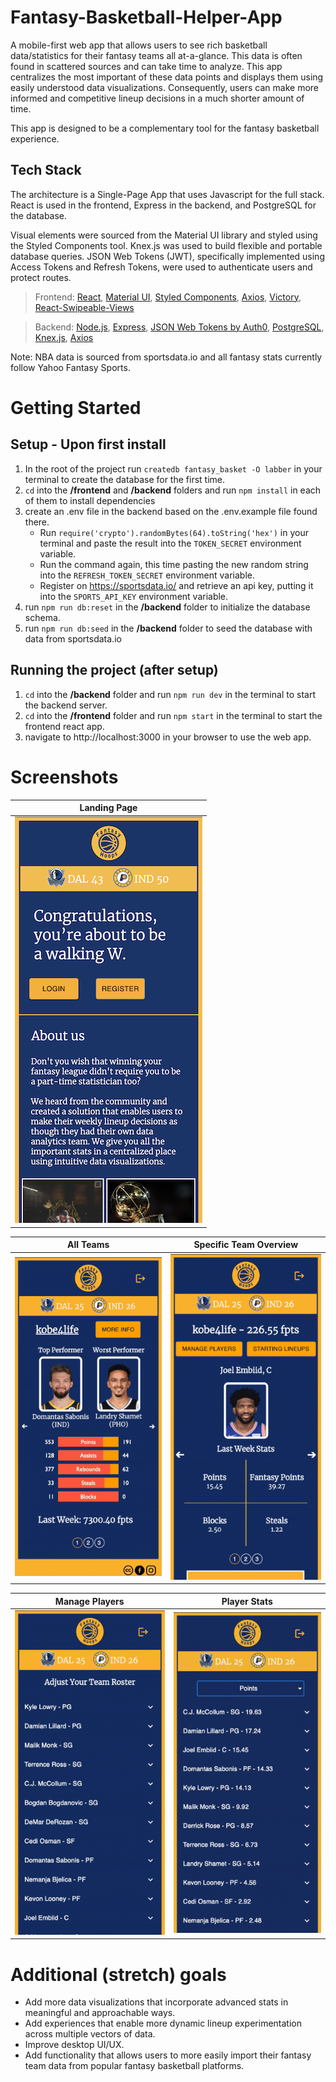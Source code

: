 # Fantasy-Basketball-Helper-App
A mobile-first web app that allows users to see rich basketball data/statistics for their fantasy teams all at-a-glance. This data is often found in scattered sources and can take time to analyze. This app centralizes the most important of these data points and displays them using easily understood data visualizations. Consequently, users can make more informed and competitive lineup decisions in a much shorter amount of time.

This app is designed to be a complementary tool for the fantasy basketball experience.

## Tech Stack
The architecture is a Single-Page App that uses Javascript for the full stack. React is used in the frontend, Express in the backend, and PostgreSQL for the database.

Visual elements were sourced from the Material UI library and styled using the Styled Components tool. Knex.js was used to build flexible and portable database queries. JSON Web Tokens (JWT), specifically implemented using Access Tokens and Refresh Tokens, were used to authenticate users and protect routes.

>Frontend: [React](https://reactjs.org/), [Material UI](https://mui.com/), [Styled Components](https://styled-components.com/), [Axios](https://axios-http.com/), [Victory](https://formidable.com/open-source/victory/), [React-Swipeable-Views](https://react-swipeable-views.com/)

>Backend: [Node.js](https://nodejs.org/en/), [Express](https://expressjs.com/), [JSON Web Tokens by Auth0](https://github.com/auth0/node-jsonwebtoken), [PostgreSQL](https://node-postgres.com/), [Knex.js](https://knexjs.org/), [Axios](https://axios-http.com/)

Note: NBA data is sourced from sportsdata.io and all fantasy stats currently follow Yahoo Fantasy Sports.

# Getting Started
## Setup - Upon first install
1. In the root of the project run `createdb fantasy_basket -O labber` in your terminal to create the database for the first time.  
2. `cd` into the **/frontend** and **/backend** folders and run `npm install` in each of them to install dependencies
3. create an .env file in the backend based on the .env.example file found there.
    - Run `require('crypto').randomBytes(64).toString('hex')` in your terminal and paste the result into the `TOKEN_SECRET` environment variable. 
    - Run the command again, this time pasting the new random string into the `REFRESH_TOKEN_SECRET` environment variable.
    - Register on https://sportsdata.io/ and retrieve an api key, putting it into the `SPORTS_API_KEY` environment variable.
4. run `npm run db:reset` in the **/backend** folder to initialize the database schema.
5. run `npm run db:seed` in the **/backend** folder to seed the database with data from sportsdata.io

## Running the project (after setup)
1. `cd` into the **/backend** folder and run `npm run dev` in the terminal to start the backend server.
2. `cd` into the **/frontend** folder and run `npm start` in the terminal to start the frontend react app.
3. navigate to http://localhost:3000 in your browser to use the web app.

# Screenshots
|Landing Page |
|---|
|![landing page](https://github.com/japhetGitHub/Fantasy-Basketball-Helper-App/blob/main/screenshots/landing.png?raw=true)|

|All Teams |Specific Team Overview|
|---|---|
|![all teams page](https://github.com/japhetGitHub/Fantasy-Basketball-Helper-App/blob/main/screenshots/all_teams.gif?raw=true)|![specific team overview page](https://github.com/japhetGitHub/Fantasy-Basketball-Helper-App/blob/main/screenshots/team_overview.gif?raw=true)|


|Manage Players |Player Stats |
|---|---|
|![manage players page](https://github.com/japhetGitHub/Fantasy-Basketball-Helper-App/blob/main/screenshots/manage_players.gif?raw=true)|![starting lineup player stats page](https://github.com/japhetGitHub/Fantasy-Basketball-Helper-App/blob/main/screenshots/player_stats.gif?raw=true)|

# Additional (stretch) goals
- Add more data visualizations that incorporate advanced stats in meaningful and approachable ways.
- Add experiences that enable more dynamic lineup experimentation across multiple vectors of data.
- Improve desktop UI/UX.
- Add functionality that allows users to more easily import their fantasy team data from popular fantasy basketball platforms.
